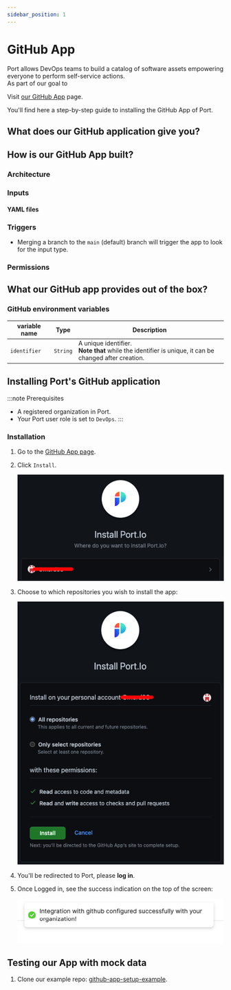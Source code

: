 ```yaml
---
sidebar_position: 1
---
```


# GitHub App

Port allows DevOps teams to build a catalog of software assets empowering everyone to perform self-service actions.  
As part of our goal to 

Visit [our GitHub App](https://github.com/apps/getport-io) page.

You'll find here a step-by-step guide to installing the GitHub App of Port.

## What does our GitHub application give you?


## How is our GitHub App built?

### Architecture

### Inputs

#### YAML files



### Triggers

- Merging a branch to the `main` (default) branch will trigger the app to look for the input type.

### Permissions


## What our GitHub app provides out of the box?

### GitHub environment variables

| variable name | Type | Description | 
| ----------- | ----------- | ----------- | 
| `identifier` | `String` | A unique identifier. <br /> **Note that** while the identifier is unique, it can be changed after creation. |



## Installing Port's GitHub application

:::note Prerequisites 
- A registered organization in Port. 
- Your Port user role is set to `DevOps`.
::: 

### Installation

1. Go to the [GitHub App page](https://github.com/apps/getport-io).

2. Click `Install`.

    ![GitHub app installation page](../../../static/img/technical-reference/integrations/github-app/GitHubAppInstallPage.png)

3. Choose to which repositories you wish to install the app:

    ![GitHub app installation choose repositories](../../../static/img/technical-reference/integrations/github-app/GitHubAppChooseRepos.png)

4. You'll be redirected to Port, please **log in**.


5. Once Logged in, see the success indication on the top of the screen:

    ![GitHub app installation success indication on Port](../../../static/img/technical-reference/integrations/github-app/GitHubInstallationSuccess.png)

## Testing our App with mock data

1. Clone our example repo: [github-app-setup-example](https://github.com/port-labs/github-app-setup-example).